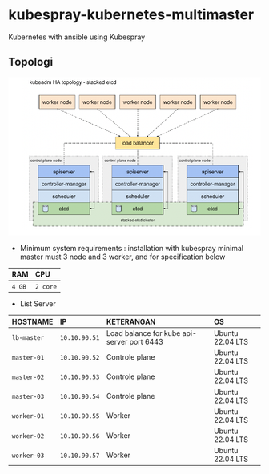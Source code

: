 # kubespray-kubernetes-multimaster
Kubernetes with ansible using Kubespray

## Topologi
![Alt text](image.png)

- Minimum system requirements :
installation with kubespray minimal master must 3 node and 3 worker, and for specification below

| RAM    | CPU      | 
| :---   | :------- | 
| `4 GB` | `2 core` | 



- List Server 

| HOSTNAME    | IP            | KETERANGAN                                 |   OS             |
| :--------   | :-------      | :----------------------------------------- | :--------------  |
| `lb-master` | `10.10.90.51` | Load balance for kube api-server port 6443 | Ubuntu 22.04 LTS |
| `master-01` | `10.10.90.52` | Controle plane                             | Ubuntu 22.04 LTS |
| `master-02` | `10.10.90.53` | Controle plane                             | Ubuntu 22.04 LTS |
| `master-03` | `10.10.90.54` | Controle plane                             | Ubuntu 22.04 LTS |
| `worker-01` | `10.10.90.55` | Worker                                     | Ubuntu 22.04 LTS |
| `worker-02` | `10.10.90.56` | Worker                                     | Ubuntu 22.04 LTS |
| `worker-03` | `10.10.90.57` | Worker                                     | Ubuntu 22.04 LTS |
